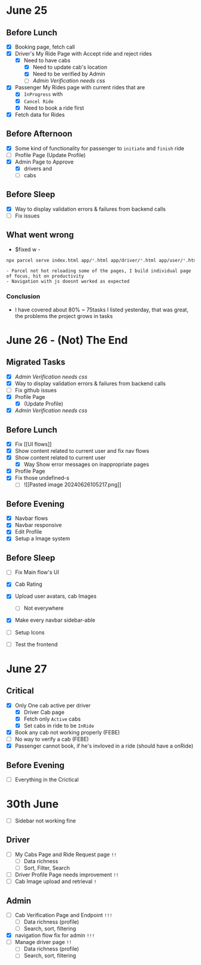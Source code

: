 # June 25
## Before Lunch
- [x] Booking page, fetch call
- [x] Driver's My Ride Page with Accept ride and reject rides
	- [x] Need to have cabs
		- [x] Need to update cab's location
		- [x] Need to be verified by Admin
		- [ ] *Admin Verification needs css*
- [x] Passenger My Rides page with current rides that are 
	- [x] `InProgress` with
	- [x] `Cancel Ride`
	- [x] Need to book a ride first
- [x] Fetch data for Rides
## Before Afternoon
- [x] Some kind of functionality for passenger to `initiate` and `finish` ride
- [ ] Profile Page (Update Profile)
- [x] Admin Page to Approve
	- [x] drivers and
	- [ ] cabs
## Before Sleep
- [x] Way to display validation errors & failures from backend calls 
- [ ] Fix issues

## What went wrong
- $fixed w - 

```bash
npx parcel serve index.html app/*.html app/driver/*.html app/user/*.html app/admin/*.html
```

	- Parcel not hot reloading some of the pages, I build individual page of focus, hit on productivity
	- Navigation with js doesnt worked as expected
### Conclusion
- I have covered about 80% ~ 75tasks I listed yesterday, that was great, the problems the project grows in tasks
# June 26 - (Not) The End
## Migrated Tasks
- [x] *Admin Verification needs css*
- [x] Way to display validation errors & failures from backend calls 
- [ ] Fix github issues
- [x] Profile Page
	- [x] (Update Profile)
- [x] *Admin Verification needs css*
## Before Lunch
- [x] Fix [[UI flows]]
- [x] Show content related to current user and fix nav flows
- [x] Show content related to current user
	- [x] Way Show error messages on inappropriate pages
- [x] Profile Page
- [x] Fix those undefined-s
	- [ ] ![[Pasted image 20240626105217.png]]
## Before Evening
- [x] Navbar flows
- [x] Navbar responsive
- [x] Edit Profile
- [x] Setup a Image system
## Before Sleep
- [ ] Fix Main flow's UI
- [x] Cab Rating
- [x] Upload user avatars, cab Images
	- [ ] Not everywhere
- [x] Make every navbar sidebar-able
- [ ] Setup Icons
- [ ] Test the frontend



# June 27
## Critical 
- [x] Only One cab active per driver
	- [x] Driver Cab page
	- [x] Fetch only `Active` cabs
	- [x] Set cabs in ride to be `InRide`
- [x] Book any cab not working properly (FEBE)
-  [ ] No way to verify a cab (FEBE)
- [x] Passenger cannot book, if he's invloved in a ride (should have a onRide)

## Before Evening
- [ ] Everything in the Crictical



# 30th June
- [ ] Sidebar not working fine
## Driver
- [ ] My Cabs Page and Ride Request page `!!`
	- [ ] Data richness 
	- [ ] Sort, Filter, Search
- [ ] Driver Profile Page needs improvement `!!`
- [ ] Cab Image upload and retrieval `!`
## Admin
- [ ] Cab Verification Page and Endpoint `!!!`
	- [ ] Data richness (profile)
	- [ ] Search, sort, filtering
- [x] navigation flow fix for admin `!!!` 
- [ ] Manage driver page `!!` 
	- [ ] Data richness (profile)
	- [ ] Search, sort, filtering